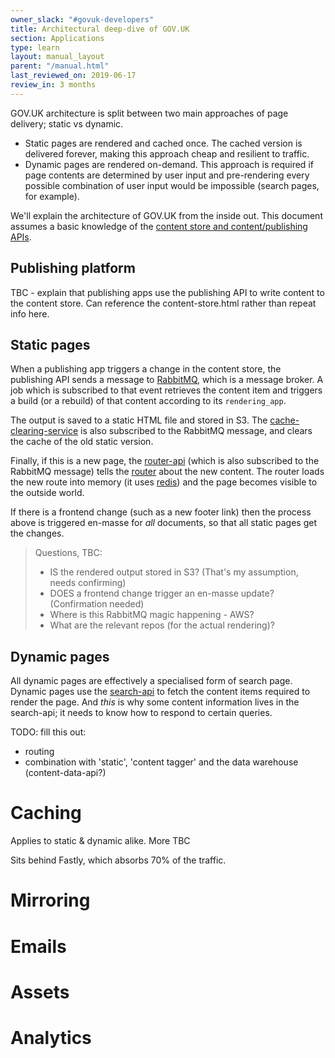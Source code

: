 ```yaml
---
owner_slack: "#govuk-developers"
title: Architectural deep-dive of GOV.UK
section: Applications
type: learn
layout: manual_layout
parent: "/manual.html"
last_reviewed_on: 2019-06-17
review_in: 3 months
---
```


GOV.UK architecture is split between two main approaches of page delivery; static vs dynamic.

- Static pages are rendered and cached once. The cached version is delivered forever, making this approach cheap and resilient to traffic.
- Dynamic pages are rendered on-demand. This approach is required if page contents are determined by user input and pre-rendering every possible combination of user input would be impossible (search pages, for example).

We'll explain the architecture of GOV.UK from the inside out. This document assumes a basic knowledge of the [content store and content/publishing APIs](https://docs.publishing.service.gov.uk/apis/content-store.html).

## Publishing platform

TBC - explain that publishing apps use the publishing API to write content to the content store. Can reference the content-store.html rather than repeat info here.

## Static pages

When a publishing app triggers a change in the content store, the publishing API sends a message to [RabbitMQ](https://www.rabbitmq.com/), which is a message broker. A job which is subscribed to that event retrieves the content item and triggers a build (or a rebuild) of that content according to its `rendering_app`.

The output is saved to a static HTML file and stored in S3. The [cache-clearing-service](https://github.com/alphagov/cache-clearing-service) is also subscribed to the RabbitMQ message, and clears the cache of the old static version.

Finally, if this is a new page, the [router-api](https://github.com/alphagov/router-api) (which is also subscribed to the RabbitMQ message) tells the [router](https://github.com/alphagov/router) about the new content. The router loads the new route into memory (it uses [redis](https://redis.io/)) and the page becomes visible to the outside world.

If there is a frontend change (such as a new footer link) then the process above is triggered en-masse for _all_ documents, so that all static pages get the changes.

> Questions, TBC:
> - IS the rendered output stored in S3? (That's my assumption, needs confirming)
> - DOES a frontend change trigger an en-masse update? (Confirmation needed)
> - Where is this RabbitMQ magic happening - AWS?
> - What are the relevant repos (for the actual rendering)?

## Dynamic pages

All dynamic pages are effectively a specialised form of search page. Dynamic pages use the [search-api](https://github.com/alphagov/search-api) to fetch the content items required to render the page. And _this_ is why some content information lives in the search-api; it needs to know how to respond to certain queries.

TODO: fill this out:

- routing
- combination with 'static', 'content tagger' and the data warehouse (content-data-api?)

# Caching

Applies to static & dynamic alike. More TBC

Sits behind Fastly, which absorbs 70% of the traffic.

# Mirroring

# Emails

# Assets

# Analytics
